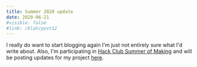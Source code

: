 ```yaml
---
title: Summer 2020 update
date: 2020-06-21
#visible: false
#link: /blah/post12
---
```


I really do want to start blogging again I'm just not entirely sure what I'd write about. Also, I'm participating in [Hack Club Summer of Making](https://summer.hackclub.com/) and will be posting updates for my project [here](https://scrapbook.benjaminashbaugh.me).